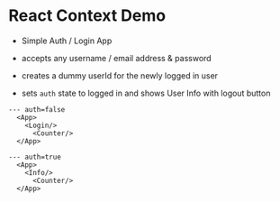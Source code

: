 # React Context Demo

- Simple Auth / Login App

- accepts any username / email address & password
- creates a dummy userId for the newly logged in user
- sets `auth` state to logged in and shows User Info with logout button

```
--- auth=false
  <App>
    <Login/>
      <Counter/>
  </App>

--- auth=true
  <App>
    <Info/>
      <Counter/>
  </App>
  
```
